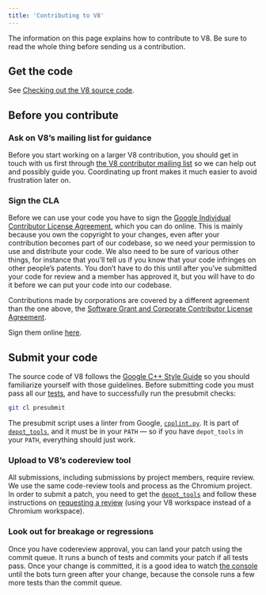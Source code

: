 ```yaml
---
title: 'Contributing to V8'
---
```

The information on this page explains how to contribute to V8. Be sure to read the whole thing before sending us a contribution.

## Get the code

See [Checking out the V8 source code](/docs/source-code).

## Before you contribute

### Ask on V8’s mailing list for guidance

Before you start working on a larger V8 contribution, you should get in touch with us first through [the V8 contributor mailing list](https://groups.google.com/group/v8-dev) so we can help out and possibly guide you. Coordinating up front makes it much easier to avoid frustration later on.

### Sign the CLA

Before we can use your code you have to sign the [Google Individual Contributor License Agreement](https://cla.developers.google.com/about/google-individual), which you can do online. This is mainly because you own the copyright to your changes, even after your contribution becomes part of our codebase, so we need your permission to use and distribute your code. We also need to be sure of various other things, for instance that you’ll tell us if you know that your code infringes on other people’s patents. You don’t have to do this until after you’ve submitted your code for review and a member has approved it, but you will have to do it before we can put your code into our codebase.

Contributions made by corporations are covered by a different agreement than the one above, the [Software Grant and Corporate Contributor License Agreement](https://cla.developers.google.com/about/google-corporate).

Sign them online [here](https://cla.developers.google.com/).

## Submit your code

The source code of V8 follows the [Google C++ Style Guide](https://google.github.io/styleguide/cppguide.html) so you should familiarize yourself with those guidelines. Before submitting code you must pass all our [tests](/docs/test), and have to successfully run the presubmit checks:

```bash
git cl presubmit
```

The presubmit script uses a linter from Google, [`cpplint.py`](https://raw.githubusercontent.com/google/styleguide/gh-pages/cpplint/cpplint.py). It is part of [`depot_tools`](https://dev.chromium.org/developers/how-tos/install-depot-tools), and it must be in your `PATH` — so if you have `depot_tools` in your `PATH`, everything should just work.

### Upload to V8’s codereview tool

All submissions, including submissions by project members, require review. We use the same code-review tools and process as the Chromium project. In order to submit a patch, you need to get the [`depot_tools`](https://dev.chromium.org/developers/how-tos/install-depot-tools) and follow these instructions on [requesting a review](https://dev.chromium.org/developers/contributing-code) (using your V8 workspace instead of a Chromium workspace).

### Look out for breakage or regressions

Once you have codereview approval, you can land your patch using the commit queue. It runs a bunch of tests and commits your patch if all tests pass. Once your change is committed, it is a good idea to watch [the console](https://ci.chromium.org/p/v8/g/main/console) until the bots turn green after your change, because the console runs a few more tests than the commit queue.

